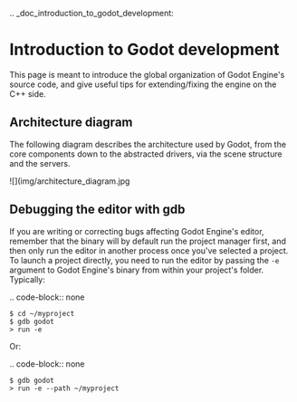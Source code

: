 .. _doc_introduction_to_godot_development:

Introduction to Godot development
=================================

This page is meant to introduce the global organization of Godot Engine's
source code, and give useful tips for extending/fixing the engine on the
C++ side.

Architecture diagram
--------------------

The following diagram describes the architecture used by Godot, from the
core components down to the abstracted drivers, via the scene
structure and the servers.

![](img/architecture_diagram.jpg

Debugging the editor with gdb
-----------------------------

If you are writing or correcting bugs affecting Godot Engine's editor,
remember that the binary will by default run the project manager first,
and then only run the editor in another process once you've selected a
project. To launch a project directly, you need to run the editor by
passing the `-e` argument to Godot Engine's binary from within your
project's folder. Typically:

.. code-block:: none

    $ cd ~/myproject
    $ gdb godot
    > run -e

Or:

.. code-block:: none

    $ gdb godot
    > run -e --path ~/myproject
